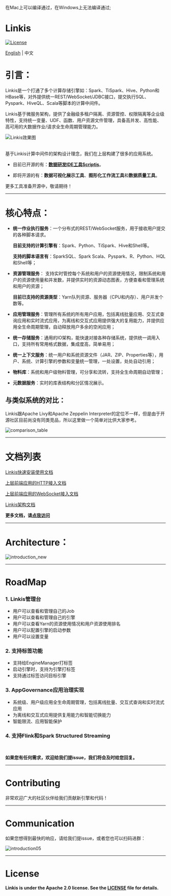 在Mac上可以编译通过，在Windows上无法编译通过;  
  
  
Linkis
============

[![License](https://img.shields.io/badge/license-Apache%202-4EB1BA.svg)](https://www.apache.org/licenses/LICENSE-2.0.html)

[English](../../README.md) | 中文

# 引言：

Linkis是一个打通了多个计算存储引擎如：Spark、TiSpark、Hive、Python和HBase等，对外提供统一REST/WebSocket/JDBC接口，提交执行SQL、Pyspark、HiveQL、Scala等脚本的计算中间件。

Linkis基于微服务架构，提供了金融级多租户隔离、资源管控、权限隔离等企业级特性，支持统一变量、UDF、函数、用户资源文件管理，具备高并发、高性能、高可用的大数据作业/请求全生命周期管理能力。


![Linkis效果图](images/ch3/解决方案.jpg)
<br>
<br>

基于Linkis计算中间件的架构设计理念，我们在上层构建了很多的应用系统。

- 目前已开源的有：[**数据研发IDE工具Scriptis**](https://github.com/WeBankFinTech/Scriptis)。

- 即将开源的有：**数据可视化展示工具**、**图形化工作流工具**和**数据质量工具**。

更多工具准备开源中，敬请期待！

----

# 核心特点：

- **统一作业执行服务**：一个分布式的REST/WebSocket服务，用于接收用户提交的各种脚本请求。

    **目前支持的计算引擎有**：Spark、Python、TiSpark、Hive和Shell等。

    **支持的脚本语言有**：SparkSQL、Spark Scala、Pyspark、R、Python、HQL和Shell等；



- **资源管理服务**： 支持实时管控每个系统和用户的资源使用情况，限制系统和用户的资源使用量和并发数，并提供实时的资源动态图表，方便查看和管理系统和用户的资源；

    **目前已支持的资源类型**：Yarn队列资源、服务器（CPU和内存）、用户并发个数等。



- **应用管理服务**：管理所有系统的所有用户应用，包括离线批量应用、交互式查询应用和实时流式应用，为离线和交互式应用提供强大的复用能力，并提供应用全生命周期管理，自动释放用户多余的空闲应用；



- **统一存储服务**：通用的IO架构，能快速对接各种存储系统，提供统一调用入口，支持所有常用格式数据，集成度高，简单易用；



- **统一上下文服务**：统一用户和系统资源文件（JAR、ZIP、Properties等），用户、系统、计算引擎的参数和变量统一管理，一处设置，处处自动引用；



- **物料库**：系统和用户级物料管理，可分享和流转，支持全生命周期自动管理；



- **元数据服务**：实时的库表结构和分区情况展示。

## 与类似系统的对比：

Linkis跟Apache Livy和Apache Zeppelin Interpreter的定位不一样，但是由于开源社区目前尚没有同类竞品，所以这里做一个简单对比供大家参考。

![comparison_table](images/introduction/comparison_table.png)



----

# 文档列表

[Linkis快速安装使用文档](https://github.com/WeBankFinTech/Linkis/wiki/%E5%A6%82%E4%BD%95%E5%BF%AB%E9%80%9F%E5%AE%89%E8%A3%85%E4%BD%BF%E7%94%A8Linkis)

[上层前端应用的HTTP接入文档](https://github.com/WeBankFinTech/Linkis/wiki/%E4%B8%8A%E5%B1%82%E5%89%8D%E7%AB%AF%E5%BA%94%E7%94%A8HTTP%E6%8E%A5%E5%85%A5%E6%96%87%E6%A1%A3)

[上层前端应用的WebSocket接入文档](https://github.com/WeBankFinTech/Linkis/wiki/%E4%B8%8A%E5%B1%82%E5%89%8D%E7%AB%AF%E5%BA%94%E7%94%A8WebSocket%E6%8E%A5%E5%85%A5%E6%96%87%E6%A1%A3)

[Linkis架构文档](https://github.com/WeBankFinTech/Linkis/wiki/%E6%80%BB%E4%BD%93%E6%9E%B6%E6%9E%84%E8%AE%BE%E8%AE%A1%E4%BB%8B%E7%BB%8D)

**更多文档，请[点我访问](https://github.com/WeBankFinTech/Linkis/wiki)**


----

# Architecture：

![introduction_new](images/introduction/introduction_new.png)

----

# RoadMap

### 1. Linkis管理台

- 用户可以查看和管理自己的Job
- 用户可以查看和管理自己的引擎
- 用户可以查看Yarn的资源使用情况和用户资源使用排名
- 用户可以配置引擎的启动参数
- 用户可以设置变量

### 2. 支持标签功能

- 支持给EngineManager打标签
- 启动引擎时，支持为引擎打标签
- 支持通过标签访问目标引擎

### 3. AppGovernance应用治理实现

- 系统级、用户级应用全生命周期管理，包括离线批量、交互式查询和实时流式应用
- 为离线和交互式应用提供复用能力和智能切换能力
- 智能限流、应用智能保护

### 4. 支持Flink和Spark Structured Streaming


<br>

**如果您有任何需求，欢迎给我们提issue，我们将会及时给您回复。**

----

# Contributing

非常欢迎广大的社区伙伴给我们贡献新引擎和代码！

----

# Communication

如果您想得到最快的响应，请给我们提issue，或者您也可以扫码进群：

![introduction05](images/introduction/introduction05.png)

----

# License

**Linkis is under the Apache 2.0 license. See the [LICENSE](/LICENSE) file for details.**
